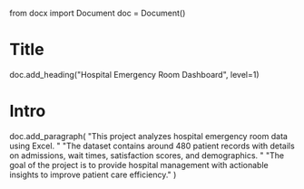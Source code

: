 from docx import Document
doc = Document()

# Title
doc.add_heading("Hospital Emergency Room Dashboard", level=1)

# Intro
doc.add_paragraph(
    "This project analyzes hospital emergency room data using Excel. "
    "The dataset contains around 480 patient records with details on admissions, wait times, satisfaction scores, and demographics. "
    "The goal of the project is to provide hospital management with actionable insights to improve patient care efficiency."
)
